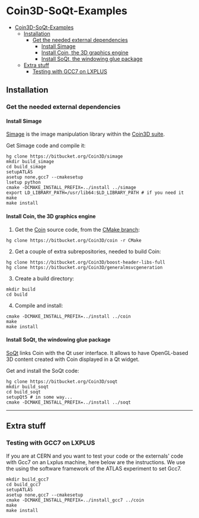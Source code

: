 # Coin3D-SoQt-Examples

<!-- TOC depthFrom:1 depthTo:6 withLinks:1 updateOnSave:1 orderedList:0 -->

- [Coin3D-SoQt-Examples](#coin3d-soqt-examples)
	- [Installation](#installation)
		- [Get the needed external dependencies](#get-the-needed-external-dependencies)
			- [Install Simage](#install-simage)
			- [Install Coin, the 3D graphics engine](#install-coin-the-3d-graphics-engine)
			- [Install SoQt, the windowing glue package](#install-soqt-the-windowing-glue-package)
	- [Extra stuff](#extra-stuff)
		- [Testing with GCC7 on LXPLUS](#testing-with-gcc7-on-lxplus)

<!-- /TOC -->

## Installation

### Get the needed external dependencies

#### Install Simage

[Simage](https://bitbucket.org/Coin3D/simage) is the image manipulation library within the [Coin3D suite](https://bitbucket.org/Coin3D/).

Get Simage code and compile it:

```
hg clone https://bitbucket.org/Coin3D/simage
mkdir build_simage
cd build_simage
setupATLAS
asetup none,gcc7 --cmakesetup
lsetup python
cmake -DCMAKE_INSTALL_PREFIX=../install ../simage
export LD_LIBRARY_PATH=/usr/lib64:$LD_LIBRARY_PATH # if you need it
make
make install
```

#### Install Coin, the 3D graphics engine

1. Get the [Coin](https://bitbucket.org/Coin3D/coin/wiki/Home) source code, from the [CMake branch](https://bitbucket.org/Coin3D/coin/branch/CMake):

```
hg clone https://bitbucket.org/Coin3D/coin -r CMake
```

2. Get a couple of extra subrepositories, needed to build Coin:

```
hg clone https://bitbucket.org/Coin3D/boost-header-libs-full
hg clone https://bitbucket.org/Coin3D/generalmsvcgeneration
```

3. Create a build directory:

```
mkdir build
cd build
```

4. Compile and install:

```
cmake -DCMAKE_INSTALL_PREFIX=../install ../coin
make
make install
```

#### Install SoQt, the windowing glue package

[SoQt](https://bitbucket.org/Coin3D/soqt) links Coin with the Qt user interface. It allows to have OpenGL-based 3D content created with Coin displayed in a Qt widget.

Get and install the SoQt code:

```
hg clone https://bitbucket.org/Coin3D/soqt
mkdir build_soqt
cd build_soqt
setupQt5 # in some way...
cmake -DCMAKE_INSTALL_PREFIX=../install ../soqt
```

---

## Extra stuff

### Testing with GCC7 on LXPLUS

If you are at CERN and you want to test your code or the externals' code with Gcc7 on an Lxplus machine, here below are the instructions. We use the using the software framework of the ATLAS experiment to set Gcc7.

```
mkdir build_gcc7
cd build_gcc7
setupATLAS
asetup none,gcc7 --cmakesetup
cmake -DCMAKE_INSTALL_PREFIX=../install_gcc7 ../coin
make
make install
```
